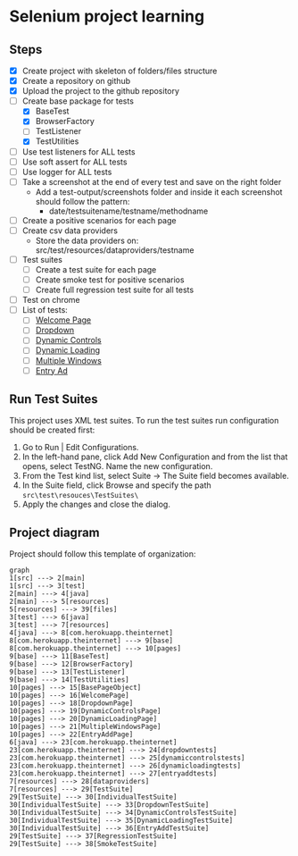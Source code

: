 # Selenium project learning

## Steps

 - [X] Create project with skeleton of folders/files structure
 - [X] Create a repository on github
 - [X] Upload the project to the github repository
 - [ ] Create base package for tests
	 - [X] BaseTest
	 - [X] BrowserFactory
	 - [ ] TestListener
	 - [X] TestUtilities
 - [ ] Use test listeners for ALL tests
 - [ ] Use soft assert for ALL tests
 - [ ] Use logger for ALL tests
 - [ ] Take a screenshot at the end of every test and save on the right folder
	 - Add a test-output/screenshots folder and inside it each screenshot should follow the pattern:
		 - date/testsuitename/testname/methodname
 - [ ] Create a positive scenarios for each page
 - [ ] Create csv data providers
	 - Store the data providers on: src/test/resources/dataproviders/testname 
 - [ ] Test suites
	 - [ ] Create a test suite for each page
	 - [ ] Create smoke test for positive scenarios
	 - [ ] Create full regression test suite for all tests
 - [ ] Test on chrome
 - [ ] List of tests:
	 - [ ] [Welcome Page](https://the-internet.herokuapp.com)
	 - [ ] [Dropdown](https://the-internet.herokuapp.com/dropdown)
	 - [ ] [Dynamic Controls](https://the-internet.herokuapp.com/dynamic_controls)
	 - [ ] [Dynamic Loading](https://the-internet.herokuapp.com/dynamic_loading)
     - [ ] [Multiple Windows](https://the-internet.herokuapp.com/windows)
     - [ ] [Entry Ad](https://the-internet.herokuapp.com/entry_ad)

## Run Test Suites
This project uses XML test suites. To run the test suites run configuration should be created first:

1. Go to Run | Edit Configurations. 
2. In the left-hand pane, click Add New Configuration and from the list that opens, select TestNG. Name the new configuration.
3. From the Test kind list, select Suite -> The Suite field becomes available.
4. In the Suite field, click Browse and specify the path `src\test\resouces\TestSuites\`
5. Apply the changes and close the dialog.

## Project diagram

Project should follow this template of organization:

```mermaid
graph
1[src] ---> 2[main]
1[src] ---> 3[test]
2[main] ---> 4[java]
2[main] ---> 5[resources]
5[resources] ---> 39[files]
3[test] ---> 6[java]
3[test] ---> 7[resources]
4[java] ---> 8[com.herokuapp.theinternet]
8[com.herokuapp.theinternet] ---> 9[base]
8[com.herokuapp.theinternet] ---> 10[pages]
9[base] ---> 11[BaseTest]
9[base] ---> 12[BrowserFactory]
9[base] ---> 13[TestListener]
9[base] ---> 14[TestUtilities]
10[pages] ---> 15[BasePageObject]
10[pages] ---> 16[WelcomePage]
10[pages] ---> 18[DropdownPage]
10[pages] ---> 19[DynamicControlsPage]
10[pages] ---> 20[DynamicLoadingPage]
10[pages] ---> 21[MultipleWindowsPage]
10[pages] ---> 22[EntryAddPage]
6[java] ---> 23[com.herokuapp.theinternet]
23[com.herokuapp.theinternet] ---> 24[dropdowntests]
23[com.herokuapp.theinternet] ---> 25[dynamiccontrolstests]
23[com.herokuapp.theinternet] ---> 26[dynamicloadingtests]
23[com.herokuapp.theinternet] ---> 27[entryaddtests]
7[resources] ---> 28[dataproviders]
7[resources] ---> 29[TestSuite]
29[TestSuite] ---> 30[IndividualTestSuite]
30[IndividualTestSuite] ---> 33[DropdownTestSuite]
30[IndividualTestSuite] ---> 34[DynamicControlsTestSuite]
30[IndividualTestSuite] ---> 35[DynamicLoadingTestSuite]
30[IndividualTestSuite] ---> 36[EntryAddTestSuite]
29[TestSuite] ---> 37[RegressionTestSuite]
29[TestSuite] ---> 38[SmokeTestSuite]
```
